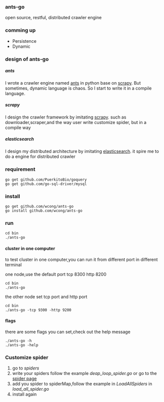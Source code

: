 ### ants-go
open source, restful, distributed crawler engine
### comming up

* Persistence
* Dynamic

### design of ants-go
##### ants
I wrote a crawler engine named [ants](https://github.com/wcong/ants) in python base on [scrapy](https://github.com/scrapy/scrapy). But sometimes, dynamic language is chaos.
So I start to write it in a compile language. 
##### scrapy
I design the crawler framework  by imitating  [scrapy](https://github.com/scrapy/scrapy).
such as downloader,scraper,and the way user write customize spider,
but in a compile way
##### elasticsearch
I design my distributed architecture by imitating [elasticsearch](https://github.com/elasticsearch/elasticsearch).
it spire me to do a engine for distributed crawler
### requirement
``` shell
go get github.com/PuerkitoBio/goquery
go get github.com/go-sql-driver/mysql
```
### install

``` shell
go get github.com/wcong/ants-go
go install github.com/wcong/ants-go
```

### run

``` shell
cd bin
./ants-go
```

#### cluster in one computer
to test cluster in one computer,you can run it from different port in different terminal

one node,use the default port tcp 8300 http 8200

``` shell
cd bin
./ants-go
```

the other node set tcp port and http port

``` shell
cd bin
./ants-go -tcp 9300 -http 9200
```
#### flags
there are some flags you can set,check out the help message

``` shell
./ants-go -h
./ants-go -help
```

### Customize spider
1.	go to *spiders*
2.	write your spiders follow the example *deap_loop_spider.go* or go to the [spider page](./SPIDER.md)
3.	add you spider to spiderMap,follow the example in *LoadAllSpiders* in *load_all_spider.go*
4.	install again
